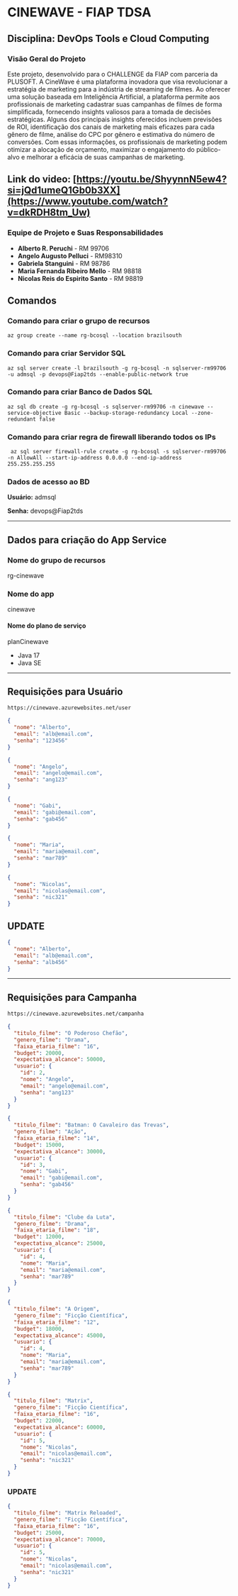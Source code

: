 # CINEWAVE - FIAP TDSA
## Disciplina: DevOps Tools e Cloud Computing

### Visão Geral do Projeto

Este projeto, desenvolvido para o CHALLENGE da FIAP com parceria da PLUSOFT. A CineWave é uma plataforma inovadora que visa revolucionar a estratégia de marketing para a indústria de streaming de filmes. Ao oferecer uma solução baseada em Inteligência Artificial, a plataforma permite aos profissionais de marketing cadastrar suas campanhas de filmes de forma simplificada, fornecendo insights valiosos para a tomada de decisões estratégicas. Alguns dos principais insights oferecidos incluem previsões de ROI, identificação dos canais de marketing mais eficazes para cada gênero de filme, análise do CPC por gênero e estimativa do número de conversões. Com essas informações, os profissionais de marketing podem otimizar a alocação de orçamento, maximizar o engajamento do público-alvo e melhorar a eficácia de suas campanhas de marketing.

## Link do video: [https://youtu.be/ShyynnN5ew4?si=jQd1umeQ1Gb0b3XX](https://www.youtube.com/watch?v=dkRDH8tm_Uw)

### Equipe de Projeto e Suas Responsabilidades

- **Alberto R. Peruchi** - RM 99706
- **Angelo Augusto Pelluci** - RM98310 
- **Gabriela Stanguini** - RM 98786
- **Maria Fernanda Ribeiro Mello** - RM 98818
- **Nicolas Reis do Espirito Santo** - RM 98819

## Comandos

### Comando para criar o grupo de recursos

``` az group create --name rg-bcosql --location brazilsouth ```


### Comando para criar Servidor SQL
``` az sql server create -l brazilsouth -g rg-bcosql -n sqlserver-rm99706 -u admsql -p devops@Fiap2tds --enable-public-network true ```

### Comando para criar Banco de Dados SQL
``` az sql db create -g rg-bcosql -s sqlserver-rm99706 -n cinewave --service-objective Basic --backup-storage-redundancy Local --zone-redundant false ``` 

### Comando para criar regra de firewall liberando todos os IPs
``` az sql server firewall-rule create -g rg-bcosql -s sqlserver-rm99706 -n AllowAll --start-ip-address 0.0.0.0 --end-ip-address 255.255.255.255``` 

### Dados de acesso ao BD
**Usuário:** 
admsql

**Senha:**
devops@Fiap2tds

___
## Dados para criação do App Service

### Nome do grupo de recursos
rg-cinewave

### Nome do app
cinewave

#### Nome do plano de serviço
planCinewave

- Java 17 
- Java SE

____
## Requisições para Usuário
```bash
https://cinewave.azurewebsites.net/user
```

```json
{
  "nome": "Alberto",
  "email": "alb@email.com",
  "senha": "123456"
}
```
```json
{
  "nome": "Angelo",
  "email": "angelo@email.com",
  "senha": "ang123"
}
```
```json
{
  "nome": "Gabi",
  "email": "gabi@email.com",
  "senha": "gab456"
}
```
```json
{
  "nome": "Maria",
  "email": "maria@email.com",
  "senha": "mar789"
}
```
```json
{
  "nome": "Nicolas",
  "email": "nicolas@email.com",
  "senha": "nic321"
}
```

## UPDATE 
```json
{
  "nome": "Alberto",
  "email": "alb@email.com",
  "senha": "alb456"
}
```
___

## Requisições para Campanha
```bash
https://cinewave.azurewebsites.net/campanha
```

```json
{
  "titulo_filme": "O Poderoso Chefão",
  "genero_filme": "Drama",
  "faixa_etaria_filme": "16",
  "budget": 20000,
  "expectativa_alcance": 50000,
  "usuario": {
    "id": 2,
    "nome": "Angelo",
    "email": "angelo@email.com",
    "senha": "ang123"
  }
}
```
```json
{
  "titulo_filme": "Batman: O Cavaleiro das Trevas",
  "genero_filme": "Ação",
  "faixa_etaria_filme": "14",
  "budget": 15000,
  "expectativa_alcance": 30000,
  "usuario": {
    "id": 3,
    "nome": "Gabi",
    "email": "gabi@email.com",
    "senha": "gab456"
  }
}
```
```json
{
  "titulo_filme": "Clube da Luta",
  "genero_filme": "Drama",
  "faixa_etaria_filme": "18",
  "budget": 12000,
  "expectativa_alcance": 25000,
  "usuario": {
    "id": 4,
    "nome": "Maria",
    "email": "maria@email.com",
    "senha": "mar789"
  }
}
```
```json
{
  "titulo_filme": "A Origem",
  "genero_filme": "Ficção Científica",
  "faixa_etaria_filme": "12",
  "budget": 18000,
  "expectativa_alcance": 45000,
  "usuario": {
    "id": 4,
    "nome": "Maria",
    "email": "maria@email.com",
    "senha": "mar789"
  }
}
```
```json
{
  "titulo_filme": "Matrix",
  "genero_filme": "Ficção Científica",
  "faixa_etaria_filme": "16",
  "budget": 22000,
  "expectativa_alcance": 60000,
  "usuario": {
    "id": 5,
    "nome": "Nicolas",
    "email": "nicolas@email.com",
    "senha": "nic321"
  }
}
```

### UPDATE
```json
{
  "titulo_filme": "Matrix Reloaded",
  "genero_filme": "Ficção Científica",
  "faixa_etaria_filme": "16",
  "budget": 25000,
  "expectativa_alcance": 70000,
  "usuario": {
    "id": 5,
    "nome": "Nicolas",
    "email": "nicolas@email.com",
    "senha": "nic321"
  }
}
````
